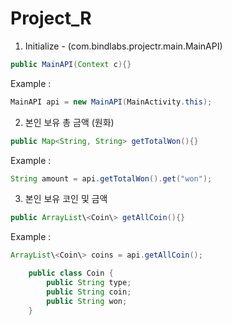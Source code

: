 # Project_R

1. Initialize - (com.bindlabs.projectr.main.MainAPI)
```java
public MainAPI(Context c){}
```
Example : 
```java
MainAPI api = new MainAPI(MainActivity.this);
```


2. 본인 보유 총 금액 (원화)
```java
public Map<String, String> getTotalWon(){}
```
Example : 
```java
String amount = api.getTotalWon().get("won");
```


3. 본인 보유 코인 및 금액
```java
public ArrayList\<Coin\> getAllCoin(){}
```
Example : 
```java
ArrayList\<Coin\> coins = api.getAllCoin();

    public class Coin {
        public String type;
        public String coin;
        public String won;
    }
```

